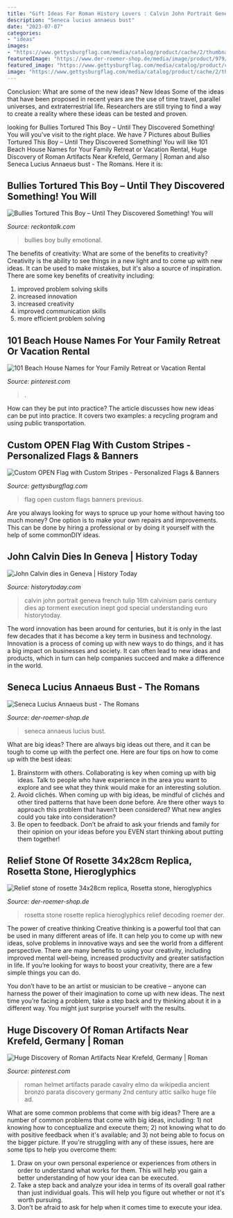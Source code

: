 ```yaml
---
title: "Gift Ideas For Roman History Lovers : Calvin John Portrait Geneva French Tulip 16th Calvinism Paris Century Dies Ap Torment Execution Inept God Special Understanding Euro Historytoday"
description: "Seneca lucius annaeus bust"
date: "2023-07-07"
categories:
- "ideas"
images:
- "https://www.gettysburgflag.com/media/catalog/product/cache/2/thumbnail/1040x/040ec09b1e35df139433887a97daa66f/o/p/open_flag-custom_in_front_of_store.jpg"
featuredImage: "https://www.der-roemer-shop.de/media/image/product/979/lg/seneca-lucius-annaeus-bust~2.jpg"
featured_image: "https://www.gettysburgflag.com/media/catalog/product/cache/2/thumbnail/1040x/040ec09b1e35df139433887a97daa66f/o/p/open_flag-custom_in_front_of_store.jpg"
image: "https://www.gettysburgflag.com/media/catalog/product/cache/2/thumbnail/1040x/040ec09b1e35df139433887a97daa66f/o/p/open_flag-custom_in_front_of_store.jpg"
---
```



Conclusion: What are some of the new ideas?
New Ideas
Some of the ideas that have been proposed in recent years are the use of time travel, parallel universes, and extraterrestrial life. Researchers are still trying to find a way to create a reality where these ideas can be tested and proven.

	

		
looking for Bullies Tortured This Boy – Until They Discovered Something! You will you've visit to the right place. We have 7 Pictures about Bullies Tortured This Boy – Until They Discovered Something! You will like 101 Beach House Names for Your Family Retreat or Vacation Rental, Huge Discovery of Roman Artifacts Near Krefeld, Germany | Roman and also Seneca Lucius Annaeus bust - The Romans. Here it is:
		
    
## Bullies Tortured This Boy – Until They Discovered Something! You Will

<img loading=lazy src="https://www.reckontalk.com/wp-content/uploads/2014/08/bully-emotional.png" onerror="this.onerror=null;this.src='https://tse3.mm.bing.net/th?id=OIP.fatMjPuTC_YaaChOQo_lBAHaD2&amp;pid=15.1';" alt="Bullies Tortured This Boy – Until They Discovered Something! You will">

_Source: reckontalk.com_

>bullies boy bully emotional. 

	

The benefits of creativity: What are some of the benefits to creativity?
Creativity is the ability to see things in a new light and to come up with new ideas. It can be used to make mistakes, but it's also a source of inspiration. There are some key benefits of creativity including: 
1. improved problem solving skills 
2. increased innovation 
3. increased creativity 
4. improved communication skills 
5. more efficient problem solving 

    
## 101 Beach House Names For Your Family Retreat Or Vacation Rental

<img loading=lazy src="https://i.pinimg.com/736x/1b/6a/7a/1b6a7a94967c95ae5c55062fd73b0f54.jpg" onerror="this.onerror=null;this.src='https://tse2.mm.bing.net/th?id=OIP.KEkGUMgLKD8rBR-uMEj0xgHaLH&amp;pid=15.1';" alt="101 Beach House Names for Your Family Retreat or Vacation Rental">

_Source: pinterest.com_

>. 

	

How can they be put into practice?
The article discusses how new ideas can be put into practice. It covers two examples: a recycling program and using public transportation.

    
## Custom OPEN Flag With Custom Stripes - Personalized Flags &amp; Banners

<img loading=lazy src="https://www.gettysburgflag.com/media/catalog/product/cache/2/thumbnail/1040x/040ec09b1e35df139433887a97daa66f/o/p/open_flag-custom_in_front_of_store.jpg" onerror="this.onerror=null;this.src='https://tse4.mm.bing.net/th?id=OIP.EoLgLvfLsMF6OYgYa9lq5AHaHa&amp;pid=15.1';" alt="Custom OPEN Flag with Custom Stripes - Personalized Flags &amp; Banners">

_Source: gettysburgflag.com_

>flag open custom flags banners previous. 

	

Are you always looking for ways to spruce up your home without having too much money? One option is to make your own repairs and improvements. This can be done by hiring a professional or by doing it yourself with the help of some commonDIY ideas.

    
## John Calvin Dies In Geneva | History Today

<img loading=lazy src="https://www.historytoday.com/sites/default/files/calvin.jpg" onerror="this.onerror=null;this.src='https://tse3.mm.bing.net/th?id=OIP.QyyJbrznCtE3LupGHlstCAAAAA&amp;pid=15.1';" alt="John Calvin dies in Geneva | History Today">

_Source: historytoday.com_

>calvin john portrait geneva french tulip 16th calvinism paris century dies ap torment execution inept god special understanding euro historytoday. 

	

The word innovation has been around for centuries, but it is only in the last few decades that it has become a key term in business and technology. Innovation is a process of coming up with new ways to do things, and it has a big impact on businesses and society. It can often lead to new ideas and products, which in turn can help companies succeed and make a difference in the world.

    
## Seneca Lucius Annaeus Bust - The Romans

<img loading=lazy src="https://www.der-roemer-shop.de/media/image/product/979/lg/seneca-lucius-annaeus-bust~2.jpg" onerror="this.onerror=null;this.src='https://tse1.mm.bing.net/th?id=OIP.ixfLvrKioeRuzMVdFD0flwHaJ4&amp;pid=15.1';" alt="Seneca Lucius Annaeus bust - The Romans">

_Source: der-roemer-shop.de_

>seneca annaeus lucius bust. 

	

What are big ideas?
There are always big ideas out there, and it can be tough to come up with the perfect one. Here are four tips on how to come up with the best ideas: 
1. Brainstorm with others. Collaborating is key when coming up with big ideas. Talk to people who have experience in the area you want to explore and see what they think would make for an interesting solution. 
2. Avoid clichés. When coming up with big ideas, be mindful of clichés and other tired patterns that have been done before. Are there other ways to approach this problem that haven’t been considered? What new angles could you take into consideration? 
3. Be open to feedback. Don’t be afraid to ask your friends and family for their opinion on your ideas before you EVEN start thinking about putting them together!

    
## Relief Stone Of Rosette 34x28cm Replica, Rosetta Stone, Hieroglyphics

<img loading=lazy src="https://www.der-roemer-shop.de/media/image/product/1169/lg/relief-stone-of-rosette-34x28cm-replica-rosetta-stone-hieroglyphics-decoding~2.jpg" onerror="this.onerror=null;this.src='https://tse3.mm.bing.net/th?id=OIP.u9XL_oz0uvqVochUhA940AHaJ4&amp;pid=15.1';" alt="Relief stone of rosette 34x28cm replica, Rosetta stone, hieroglyphics">

_Source: der-roemer-shop.de_

>rosetta stone rosette replica hieroglyphics relief decoding roemer der. 

	

The power of creative thinking
Creative thinking is a powerful tool that can be used in many different areas of life. It can help you to come up with new ideas, solve problems in innovative ways and see the world from a different perspective.
There are many benefits to using your creativity, including improved mental well-being, increased productivity and greater satisfaction in life. If you’re looking for ways to boost your creativity, there are a few simple things you can do.

You don’t have to be an artist or musician to be creative – anyone can harness the power of their imagination to come up with new ideas. The next time you’re facing a problem, take a step back and try thinking about it in a different way. You might just surprise yourself with the results.

    
## Huge Discovery Of Roman Artifacts Near Krefeld, Germany | Roman

<img loading=lazy src="https://i.pinimg.com/736x/fe/4f/dd/fe4fdd8d85c77f5de4fcb40c0900db4d.jpg" onerror="this.onerror=null;this.src='https://tse3.mm.bing.net/th?id=OIP.RfytTZykaS0qnoYGCuxZCQHaJ_&amp;pid=15.1';" alt="Huge Discovery of Roman Artifacts Near Krefeld, Germany | Roman">

_Source: pinterest.com_

>roman helmet artifacts parade cavalry elmo da wikipedia ancient bronzo parata discovery germany 2nd century attic sailko huge file ad. 

	

What are some common problems that come with big ideas?
There are a number of common problems that come with big ideas, including: 1) not knowing how to conceptualize and execute them; 2) not knowing what to do with positive feedback when it's available; and 3) not being able to focus on the bigger picture. If you're struggling with any of these issues, here are some tips to help you overcome them: 
1) Draw on your own personal experience or experiences from others in order to understand what works for them. This will help you gain a better understanding of how your idea can be executed. 
2) Take a step back and analyze your idea in terms of its overall goal rather than just individual goals. This will help you figure out whether or not it's worth pursuing. 
3) Don't be afraid to ask for help when it comes time to execute your idea.

